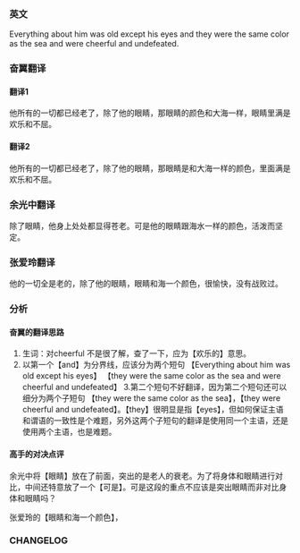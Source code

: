 
### 英文
Everything about him was old except his eyes and they were the same
color as the sea and were cheerful and undefeated.

### 奋翼翻译
#### 翻译1
他所有的一切都已经老了，除了他的眼睛，那眼睛的颜色和大海一样，眼睛里满是欢乐和不屈。

#### 翻译2 
他所有的一切都已经老了，除了他的眼睛，那眼睛是和大海一样的颜色，里面满是欢乐和不屈。

### 余光中翻译

除了眼睛，他身上处处都显得苍老。可是他的眼睛跟海水一样的颜色，活泼而坚定。

### 张爱玲翻译

 他的一切全是老的，除了他的眼睛，眼睛和海一个颜色，很愉快，没有战败过。 


### 分析
#### 奋翼的翻译思路
1. 生词：对cheerful 不是很了解，查了一下，应为【欢乐的】意思。
2. 以第一个【and】为分界线，应该分为两个短句
【Everything about him was old except his eyes】
【they were the same color as the sea and were cheerful and undefeated】
3.第二个短句不好翻译，因为第二个短句还可以细分为两个子短句
【they were the same color as the sea】，【they were cheerful and undefeated】。【they】很明显是指【eyes】，但如何保证主语和谓语的一致性是个难题，另外这两个子短句的翻译是使用同一个主语，还是使用两个主语，也是难题。

#### 高手的对决点评
余光中将【眼睛】放在了前面，突出的是老人的衰老。为了将身体和眼睛进行对比，中间还特意放了一个【可是】。可是这段的重点不应该是突出眼睛而非对比身体和眼睛吗？

张爱玲的【眼睛和海一个颜色】，






### CHANGELOG




<!--stackedit_data:
eyJoaXN0b3J5IjpbLTE3MTMzMDYzODMsMTQ5MDYyNzIyMl19
-->